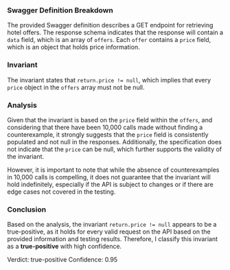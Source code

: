 ### Swagger Definition Breakdown
The provided Swagger definition describes a GET endpoint for retrieving hotel offers. The response schema indicates that the response will contain a `data` field, which is an array of `offers`. Each `offer` contains a `price` field, which is an object that holds price information.

### Invariant
The invariant states that `return.price != null`, which implies that every `price` object in the `offers` array must not be null.

### Analysis
Given that the invariant is based on the `price` field within the `offers`, and considering that there have been 10,000 calls made without finding a counterexample, it strongly suggests that the `price` field is consistently populated and not null in the responses. Additionally, the specification does not indicate that the `price` can be null, which further supports the validity of the invariant. 

However, it is important to note that while the absence of counterexamples in 10,000 calls is compelling, it does not guarantee that the invariant will hold indefinitely, especially if the API is subject to changes or if there are edge cases not covered in the testing. 

### Conclusion
Based on the analysis, the invariant `return.price != null` appears to be a true-positive, as it holds for every valid request on the API based on the provided information and testing results. Therefore, I classify this invariant as a **true-positive** with high confidence.

Verdict: true-positive
Confidence: 0.95
